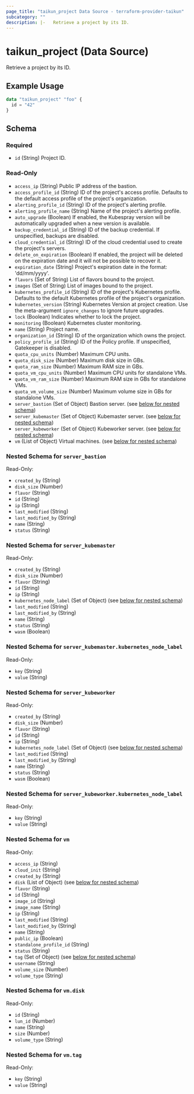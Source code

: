 ```yaml
---
page_title: "taikun_project Data Source - terraform-provider-taikun"
subcategory: ""
description: |-   Retrieve a project by its ID.
---
```


# taikun_project (Data Source)

Retrieve a project by its ID.

## Example Usage

```terraform
data "taikun_project" "foo" {
  id = "42"
}
```

<!-- schema generated by tfplugindocs -->
## Schema

### Required

- `id` (String) Project ID.

### Read-Only

- `access_ip` (String) Public IP address of the bastion.
- `access_profile_id` (String) ID of the project's access profile. Defaults to the default access profile of the project's organization.
- `alerting_profile_id` (String) ID of the project's alerting profile.
- `alerting_profile_name` (String) Name of the project's alerting profile.
- `auto_upgrade` (Boolean) If enabled, the Kubespray version will be automatically upgraded when a new version is available.
- `backup_credential_id` (String) ID of the backup credential. If unspecified, backups are disabled.
- `cloud_credential_id` (String) ID of the cloud credential used to create the project's servers.
- `delete_on_expiration` (Boolean) If enabled, the project will be deleted on the expiration date and it will not be possible to recover it.
- `expiration_date` (String) Project's expiration date in the format: 'dd/mm/yyyy'.
- `flavors` (Set of String) List of flavors bound to the project.
- `images` (Set of String) List of images bound to the project.
- `kubernetes_profile_id` (String) ID of the project's Kubernetes profile. Defaults to the default Kubernetes profile of the project's organization.
- `kubernetes_version` (String) Kubernetes Version at project creation. Use the meta-argument `ignore_changes` to ignore future upgrades.
- `lock` (Boolean) Indicates whether to lock the project.
- `monitoring` (Boolean) Kubernetes cluster monitoring.
- `name` (String) Project name.
- `organization_id` (String) ID of the organization which owns the project.
- `policy_profile_id` (String) ID of the Policy profile. If unspecified, Gatekeeper is disabled.
- `quota_cpu_units` (Number) Maximum CPU units.
- `quota_disk_size` (Number) Maximum disk size in GBs.
- `quota_ram_size` (Number) Maximum RAM size in GBs.
- `quota_vm_cpu_units` (Number) Maximum CPU units for standalone VMs.
- `quota_vm_ram_size` (Number) Maximum RAM size in GBs for standalone VMs.
- `quota_vm_volume_size` (Number) Maximum volume size in GBs for standalone VMs.
- `server_bastion` (Set of Object) Bastion server. (see [below for nested schema](#nestedatt--server_bastion))
- `server_kubemaster` (Set of Object) Kubemaster server. (see [below for nested schema](#nestedatt--server_kubemaster))
- `server_kubeworker` (Set of Object) Kubeworker server. (see [below for nested schema](#nestedatt--server_kubeworker))
- `vm` (List of Object) Virtual machines. (see [below for nested schema](#nestedatt--vm))

<a id="nestedatt--server_bastion"></a>
### Nested Schema for `server_bastion`

Read-Only:

- `created_by` (String)
- `disk_size` (Number)
- `flavor` (String)
- `id` (String)
- `ip` (String)
- `last_modified` (String)
- `last_modified_by` (String)
- `name` (String)
- `status` (String)


<a id="nestedatt--server_kubemaster"></a>
### Nested Schema for `server_kubemaster`

Read-Only:

- `created_by` (String)
- `disk_size` (Number)
- `flavor` (String)
- `id` (String)
- `ip` (String)
- `kubernetes_node_label` (Set of Object) (see [below for nested schema](#nestedobjatt--server_kubemaster--kubernetes_node_label))
- `last_modified` (String)
- `last_modified_by` (String)
- `name` (String)
- `status` (String)
- `wasm` (Boolean)

<a id="nestedobjatt--server_kubemaster--kubernetes_node_label"></a>
### Nested Schema for `server_kubemaster.kubernetes_node_label`

Read-Only:

- `key` (String)
- `value` (String)



<a id="nestedatt--server_kubeworker"></a>
### Nested Schema for `server_kubeworker`

Read-Only:

- `created_by` (String)
- `disk_size` (Number)
- `flavor` (String)
- `id` (String)
- `ip` (String)
- `kubernetes_node_label` (Set of Object) (see [below for nested schema](#nestedobjatt--server_kubeworker--kubernetes_node_label))
- `last_modified` (String)
- `last_modified_by` (String)
- `name` (String)
- `status` (String)
- `wasm` (Boolean)

<a id="nestedobjatt--server_kubeworker--kubernetes_node_label"></a>
### Nested Schema for `server_kubeworker.kubernetes_node_label`

Read-Only:

- `key` (String)
- `value` (String)



<a id="nestedatt--vm"></a>
### Nested Schema for `vm`

Read-Only:

- `access_ip` (String)
- `cloud_init` (String)
- `created_by` (String)
- `disk` (List of Object) (see [below for nested schema](#nestedobjatt--vm--disk))
- `flavor` (String)
- `id` (String)
- `image_id` (String)
- `image_name` (String)
- `ip` (String)
- `last_modified` (String)
- `last_modified_by` (String)
- `name` (String)
- `public_ip` (Boolean)
- `standalone_profile_id` (String)
- `status` (String)
- `tag` (Set of Object) (see [below for nested schema](#nestedobjatt--vm--tag))
- `username` (String)
- `volume_size` (Number)
- `volume_type` (String)

<a id="nestedobjatt--vm--disk"></a>
### Nested Schema for `vm.disk`

Read-Only:

- `id` (String)
- `lun_id` (Number)
- `name` (String)
- `size` (Number)
- `volume_type` (String)


<a id="nestedobjatt--vm--tag"></a>
### Nested Schema for `vm.tag`

Read-Only:

- `key` (String)
- `value` (String)


